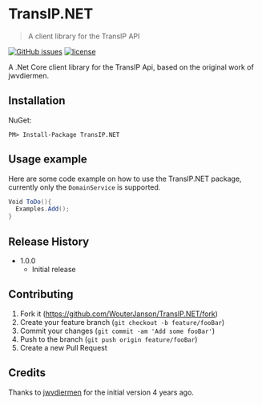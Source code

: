 # TransIP.NET
> A client library for the TransIP API

[![GitHub issues](https://img.shields.io/github/issues/WouterJanson/TransIP.NET.svg)](https://github.com/WouterJanson/TransIP.NET/issues)
[![license](https://img.shields.io/github/license/WouterJanson/TransIP.NET.svg)](https://github.com/WouterJanson/TransIP.NET/blob/master/LICENCE)

A .Net Core client library for the TransIP Api, based on the original work of jwvdiermen.

## Installation

NuGet:

```
PM> Install-Package TransIP.NET
```

## Usage example

Here are some code example on how to use the TransIP.NET package, currently only the `DomainService` is supported.

```csharp
Void ToDo(){
  Examples.Add();
}
```

## Release History

* 1.0.0
    * Initial release

## Contributing

1. Fork it (<https://github.com/WouterJanson/TransIP.NET/fork>)
2. Create your feature branch (`git checkout -b feature/fooBar`)
3. Commit your changes (`git commit -am 'Add some fooBar'`)
4. Push to the branch (`git push origin feature/fooBar`)
5. Create a new Pull Request

## Credits

Thanks to [jwvdiermen](https://github.com/jwvdiermen/TransIP-API) for the initial version 4 years ago.
